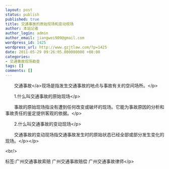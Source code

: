 ```yaml
---
layout: post
status: publish
published: true
title: 交通事故的原始现场和变动现场
author: 本站记者
author_login: admin
author_email: jiangwei909@gmail.com
wordpress_id: 1425
wordpress_url: http://www.gzjtlaw.com/?p=1425
date: 2011-05-29 09:26:05.000000000 +08:00
categories:
- 交通事故现场勘查
tags: []
comments: []
---
```

<p><p>　　<a>交通事故<&#47;a>现场是指发生交通事故的地点与事故有关的空间场所。<&#47;p><p>　　1.什么叫交通事故的原始现场<&#47;p><p>　　事故的原始现场指没有遭到任何改变或破坏的现场。它能为事故原因的分析和事故责任的鉴定提供客观的依据。<&#47;p><p>　　2.什么叫交通事故的变动现场<&#47;p><p>　　交通事故的变动现场指交通事故发生时的原始状态已经全部或部分发生变化的现场。<&#47;p><&#47;p><br&#47;><p>标签:广州交通事故索赔 广州交通事故赔偿 广州交通事故律师<&#47;p>
